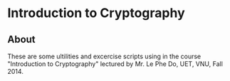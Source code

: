 # Introduction to Cryptography

## About

These are some ultilities and excercise scripts using in the course "Introduction to Cryptography" lectured by Mr. Le Phe Do, UET, VNU, Fall 2014.